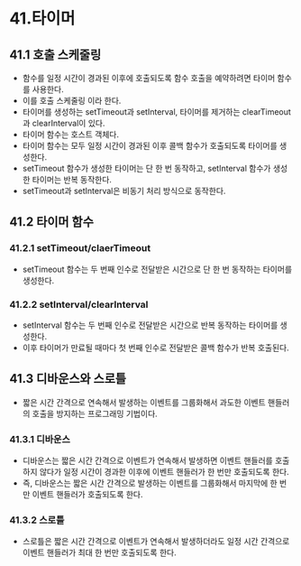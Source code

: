 # 41.타이머
## 41.1 호출 스케줄링
- 함수를 일정 시간이 경과된 이후에 호출되도록 함수 호출을 예약하려면 타이머 함수를 사용한다.
- 이를 호출 스케줄링 이라 한다.
- 타이머를 생성하는 setTimeout과 setInterval, 타이머를 제거하는 clearTimeout과 clearInterval이 있다.
- 타이머 함수는 호스트 객체다.
- 타이머 함수는 모두 일정 시간이 경과된 이후 콜백 함수가 호출되도록 타이머를 생성한다.
- setTimeout 함수가 생성한 타이머는 단 한 번 동작하고, setInterval 함수가 생성한 타이머는 반복 동작한다.
- setTimeout과 setInterval은 비동기 처리 방식으로 동작한다.

## 41.2 타이머 함수
### 41.2.1 setTimeout/claerTimeout
- setTimeout 함수는 두 번째 인수로 전달받은 시간으로 단 한 번 동작하는 타이머를 생성한다.

### 41.2.2 setInterval/clearInterval
- setInterval 함수는 두 번째 인수로 전달받은 시간으로 반복 동작하는 타이머를 생성한다.
- 이후 타이머가 만료될 때마다 첫 번째 인수로 전달받은 콜백 함수가 반복 호출된다.

## 41.3 디바운스와 스로틀
- 짧은 시간 간격으로 연속해서 발생하는 이벤트를 그룹화해서 과도한 이벤트 핸들러의 호출을 방지하는 프로그래밍 기법이다.

### 41.3.1 디바운스
- 디바운스는 짧은 시간 간격으로 이벤트가 연속해서 발생하면 이벤트 핸들러를 호출하지 않다가 일정 시간이 경과한 이후에 이벤트 핸들러가 한 번만 호출되도록 한다.
- 즉, 디바운스는 짧은 시간 간격으로 발생하는 이벤트를 그룹화해서 마지막에 한 번만 이벤트 핸들러가 호출되도록 한다.

### 41.3.2 스로틀
- 스로틀은 짧은 시간 간격으로 이벤트가 연속해서 발생하더라도 일정 시간 간격으로 이벤트 핸들러가 최대 한 번만 호출되도록 한다.
